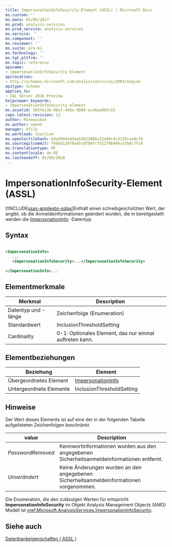 ```yaml
---
title: ImpersonationInfoSecurity-Element (ASSL) | Microsoft Docs
ms.custom: ''
ms.date: 03/06/2017
ms.prod: analysis-services
ms.prod_service: analysis-services
ms.service: ''
ms.component: ''
ms.reviewer: ''
ms.suite: pro-bi
ms.technology: ''
ms.tgt_pltfrm: ''
ms.topic: reference
apiname:
- ImpersonationInfoSecurity Element
apilocation:
- http://schemas.microsoft.com/analysisservices/2003/engine
apitype: Schema
applies_to:
- SQL Server 2016 Preview
helpviewer_keywords:
- ImpersonationInfoSecurity element
ms.assetid: 583fec36-90ef-4d6a-9888-ece6ae865c53
caps.latest.revision: 13
author: Minewiskan
ms.author: owend
manager: kfile
ms.workload: Inactive
ms.openlocfilehash: 63e099da43ea53b2398bc52e9dc4c3135caa9cf8
ms.sourcegitcommit: f486d12078a45c87b0fcf52270b904ca7b0c7fc8
ms.translationtype: MT
ms.contentlocale: de-DE
ms.lasthandoff: 01/08/2018
---
```

# <a name="impersonationinfosecurity-element-assl"></a>ImpersonationInfoSecurity-Element (ASSL)
[!INCLUDE[ssas-appliesto-sqlas](../../../includes/ssas-appliesto-sqlas.md)]Enthält einen schreibgeschützten Wert, der angibt, ob die Anmeldeinformationen geändert wurden, die in bereitgestellt werden die [ImpersonationInfo](../../../analysis-services/scripting/data-type/impersonationinfo-data-type-assl.md) -Datentyp.  
  
## <a name="syntax"></a>Syntax  
  
```xml  
  
<ImpersonationInfo>  
   ...  
   <ImpersonationInfoSecurity>...</ImpersonationInfoSecurity>  
  
</ImpersonationInfo>...  
```  
  
## <a name="element-characteristics"></a>Elementmerkmale  
  
|Merkmal|Description|  
|--------------------|-----------------|  
|Datentyp und -länge|Zeichenfolge (Enumeration)|  
|Standardwert|InclusionThresholdSetting|  
|Cardinality|0-1: Optionales Element, das nur einmal auftreten kann.|  
  
## <a name="element-relationships"></a>Elementbeziehungen  
  
|Beziehung|Element|  
|------------------|-------------|  
|Übergeordnetes Element|[ImpersonationInfo](../../../analysis-services/scripting/data-type/impersonationinfo-data-type-assl.md)|  
|Untergeordnete Elemente|InclusionThresholdSetting|  
  
## <a name="remarks"></a>Hinweise  
 Der Wert dieses Elements ist auf eine der in der folgenden Tabelle aufgelisteten Zeichenfolgen beschränkt.  
  
|value|Description|  
|-----------|-----------------|  
|*PasswordRemoved*|Kennwortinformationen wurden aus den angegebenen Sicherheitsanmeldeinformationen entfernt.|  
|*Unverändert*|Keine Änderungen wurden an den angegebenen Sicherheitsanmeldeinformationen vorgenommen.|  
  
 Die Enumeration, die den zulässigen Werten für entspricht **ImpersonationInfoSecurity** im Objekt Analysis Management Objects (AMO) Modell ist <xref:Microsoft.AnalysisServices.ImpersonationInfoSecurity>.  
  
## <a name="see-also"></a>Siehe auch  
 [Datenbankeigenschaften &#40; ASSL &#41;](../../../analysis-services/scripting/properties/properties-assl.md)  
  
  
